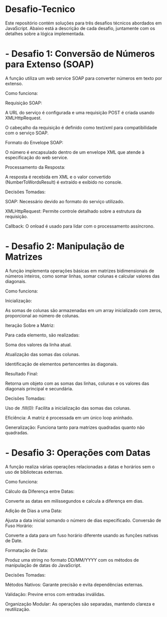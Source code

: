 # Desafio-Tecnico

Este repositório contém soluções para três desafios técnicos abordados em JavaScript. Abaixo está a descrição de cada desafio, juntamente com os detalhes sobre a lógica implementada.

# - Desafio 1: Conversão de Números para Extenso (SOAP)
  
A função utiliza um web service SOAP para converter números em texto por extenso.

Como funciona:

Requisição SOAP:

A URL do serviço é configurada e uma requisição POST é criada usando XMLHttpRequest.

O cabeçalho da requisição é definido como text/xml para compatibilidade com o serviço SOAP.

Formato do Envelope SOAP:

O número é encapsulado dentro de um envelope XML que atende à especificação do web service.

Processamento da Resposta:

A resposta é recebida em XML e o valor convertido (NumberToWordsResult) é extraído e exibido no console.

Decisões Tomadas:

SOAP: Necessário devido ao formato do serviço utilizado.

XMLHttpRequest: Permite controle detalhado sobre a estrutura da requisição.

Callback: O onload é usado para lidar com o processamento assíncrono.

# - Desafio 2: Manipulação de Matrizes
  
A função implementa operações básicas em matrizes bidimensionais de números inteiros, como somar linhas, somar colunas e calcular valores das diagonais.

Como funciona:

Inicialização:

As somas de colunas são armazenadas em um array inicializado com zeros, proporcional ao número de colunas.

Iteração Sobre a Matriz:

Para cada elemento, são realizadas:

Soma dos valores da linha atual.

Atualização das somas das colunas.

Identificação de elementos pertencentes às diagonais.

Resultado Final:

Retorna um objeto com as somas das linhas, colunas e os valores das diagonais principal e secundária.

Decisões Tomadas:

Uso de .fill(0): Facilita a inicialização das somas das colunas.

Eficiência: A matriz é processada em um único loop aninhado.

Generalização: Funciona tanto para matrizes quadradas quanto não quadradas.

# - Desafio 3: Operações com Datas

A função realiza várias operações relacionadas a datas e horários sem o uso de bibliotecas externas.

Como funciona:

Cálculo da Diferença entre Datas:

Converte as datas em milissegundos e calcula a diferença em dias.

Adição de Dias a uma Data:

Ajusta a data inicial somando o número de dias especificado.
Conversão de Fuso Horário:

Converte a data para um fuso horário diferente usando as funções nativas de Date.

Formatação de Data:

Produz uma string no formato DD/MM/YYYY com os métodos de manipulação de datas do JavaScript.

Decisões Tomadas:

Métodos Nativos: Garante precisão e evita dependências externas.

Validação: Previne erros com entradas inválidas.

Organização Modular: As operações são separadas, mantendo clareza e reutilização.
